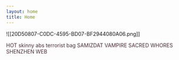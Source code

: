 ```yaml
---
layout: home
title: Home
---
```


![[20D50807-C0DC-4595-BD07-BF2944080A06.png]]

<div class="notes-entry-container note">
<p style="color: #4b2e36;">
HOT skinny abs terrorist bag SAMIZDAT VAMPIRE SACRED WHORES SHENZHEN WEB
</p>
    <div class="content post-content">

<center><i></i></center>
</div>
</div>
